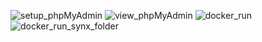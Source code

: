 
![setup_phpMyAdmin](https://downloader.disk.yandex.ru/preview/e91055c6f9b7d63b3d5d636060aa8e3511a8bc14641bf00f017487c4b48727f1/64b7c380/dXJt9Iml8hfaHARQJ0X0BFPANuqkp_bt6OZIcBJeCVaGuAFXCPlfM_JwQ0Sj0A52cmUUUWJXEIkKGJvfBtobww%3D%3D?uid=0&filename=setup_phpMyAdmin.png&disposition=inline&hash=&limit=0&content_type=image%2Fpng&owner_uid=0&tknv=v2&size=1920x953)
![view_phpMyAdmin](https://downloader.disk.yandex.ru/preview/b378eff22f755828fdf04e7e291f3a69fc0e3a109caec68d4f158c1a341ed52a/64b7c3e6/KQnRvdQ-wdTHav-olA0VN1zLD266zHE-Y63GI2NV9EujWzFqzbeyKEllkN-SPFaPFC-PXIBpaP4naLikSn8UKA%3D%3D?uid=0&filename=view_phpMyAdmin.png&disposition=inline&hash=&limit=0&content_type=image%2Fpng&owner_uid=0&tknv=v2&size=1920x953)
![docker_run](https://downloader.disk.yandex.ru/preview/75c8d790bb00afeb3a6784c408c30360fdae99c07384d03f12c39297a1dd7522/64b7c3ff/d9QKUkyB0uOvF0rq5acdgYnQ7TDxygsOxtwpYksFU1RCtlov8uOvjD0lqLj85DJDy_drCHssZuRilJP9xZ4BNQ%3D%3D?uid=0&filename=docker_run.png&disposition=inline&hash=&limit=0&content_type=image%2Fpng&owner_uid=0&tknv=v2&size=1920x953)
![docker_run_synx_folder](https://downloader.disk.yandex.ru/preview/67dcc8c52c849ee3b40bd708ab7b495b048daf79949be1b7bf7b1fe4488a1247/64b7c415/lk2XLW8XIpUu0I-tkvwyMFzLD266zHE-Y63GI2NV9EuTCv7nTdmq_QmVTzf8SkPZXrXJMTa7VVWdmDGgxIk13w%3D%3D?uid=0&filename=docker_run_synx_folder.png&disposition=inline&hash=&limit=0&content_type=image%2Fpng&owner_uid=0&tknv=v2&size=1920x953)